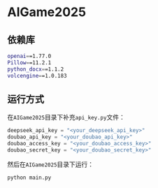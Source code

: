 # AIGame2025

## 依赖库

```bash
openai==1.77.0
Pillow==11.2.1
python_docx==1.1.2
volcengine==1.0.183
```

## 运行方式

在`AIGame2025`目录下补充`api_key.py`文件：

```python
deepseek_api_key = "<your_deepseek_api_key>"
doubao_api_key = "<your_doubao_api_key>"
doubao_access_key = "<your_doubao_access_key>"
doubao_secret_key = "<your_doubao_secret_key>"
```

然后在`AIGame2025`目录下运行：

```bash
python main.py
```
